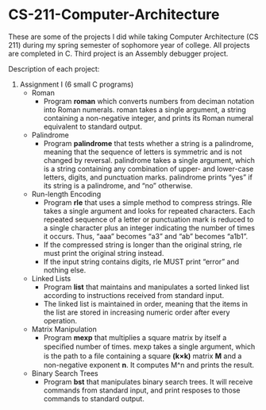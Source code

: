 # CS-211-Computer-Architecture
These are some of the projects I did while taking Computer Architecture (CS 211) during my spring semester of sophomore year of college. All projects are completed in C. Third project is an Assembly debugger project.

Description of each project:

  1. Assignment I (6 small C programs)
      - Roman
        - Program **roman** which converts numbers from deciman notation into Roman numerals. roman takes a single argument, a string                   containing a non-negative integer, and prints its Roman numeral equivalent to standard output.
      - Palindrome
        - Program **palindrome** that tests whether a string is a palindrome, meaning that the sequence of letters is symmetric and is not               changed by reversal. palindrome takes a single argument, which is a string containing any combination of upper- and lower-case             letters, digits, and punctuation marks. palindrome prints “yes” if its string is a palindrome, and “no” otherwise.
      - Run-length Encoding
        - Program **rle** that uses a simple method to compress strings. Rle takes a single argument and looks for repeated characters. Each             repeated sequence of a letter or punctuation mark is reduced to a single character plus an integer indicating the number of               times it occurs. Thus, “aaa” becomes “a3” and “ab” becomes “a1b1”. 
        - If the compressed string is longer than the original string, rle must print the original string instead. 
        - If the input string contains digits, rle MUST print “error” and nothing else.
      - Linked Lists
        - Program **list** that maintains and manipulates a sorted linked list according to instructions received from standard input.
        - The linked list is maintained in order, meaning that the items in the list are stored in increasing numeric order after every           operation.
      - Matrix Manipulation
        - Program **mexp** that multiplies a square matrix by itself a speciﬁed number of times. mexp takes a single argument, which is the           path to a ﬁle containing a square **(k×k)** matrix **M** and a non-negative exponent **n**. It computes M^n and prints the               result. 
      - Binary Search Trees
        - Program **bst** that manipulates binary search trees. It will receive commands from standard input, and print resposes to those             commands to standard output.
       



      
